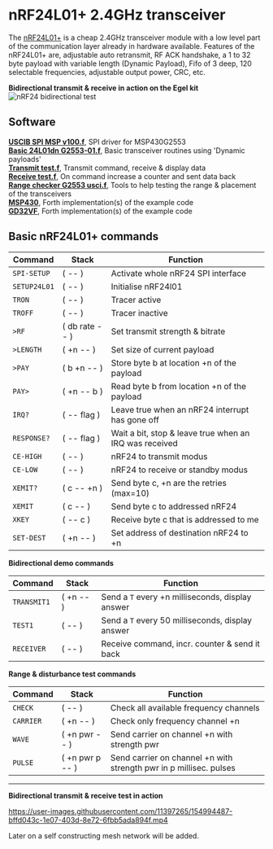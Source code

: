 # nRF24L01+ 2.4GHz transceiver

The [nRF24L01+](https://www.sparkfun.com/datasheets/Components/SMD/nRF24L01Pluss_Preliminary_Product_Specification_v1_0.pdf) is a cheap 2.4GHz transceiver module with a low level
part of the communication layer already in hardware available.
Features of the nRF24L01+ are, adjustable auto retransmit, RF ACK handshake, a 1 to 32 byte payload 
with variable length (Dynamic Payload), Fifo of 3 deep, 120 selectable frequencies, 
adjustable output power, CRC, etc.   

**Bidirectional transmit & receive in action on the Egel kit**
![nRF24 bidirectional test](https://user-images.githubusercontent.com/11397265/154851672-ad18f3f9-d11a-442c-b3bd-ba4cf5b9e943.jpg)


## Software

[**USCIB SPI MSP v100.f**](https://github.com/project-forth-works/project-forth-works/blob/main/Communication-Protocols/SPI/MSP430/noForth/USCIB%20SPI%20MSP%20v100.f), SPI driver for MSP430G2553  
[**Basic 24L01dn G2553-01.f**](basic%2024L01dn%20G2553-01.f), Basic transceiver routines using 'Dynamic payloads'  
[**Transmit test.f**](Transmit%20test.f ), Transmit command, receive & display data  
[**Receive test.f**](Receive%20test.f), On command increase a counter and sent data back  
[**Range checker G2553 usci.f**](Range%20checker%20G2553%20usci.f), Tools to help testing the range & placement of the transceivers  
[**MSP430**](MSP430), Forth implementation(s) of the example code  
[**GD32VF**](GD32VF), Forth implementation(s) of the example code  


## Basic nRF24L01+ commands

|    Command     |      Stack      |           Function          |  
| ---------------| --------------- | --------------------------- |  
| `SPI-SETUP`    | ( -- )          | Activate whole nRF24 SPI interface |  
| `SETUP24L01`   | ( -- )          | Initialise nRF24l01 |  
| `TRON`         | ( -- )          | Tracer active |
| `TROFF`        | ( -- )          | Tracer inactive |
| `>RF`          | ( db rate -- )  | Set transmit strength & bitrate |  
| `>LENGTH`      | ( +n -- )       | Set size of current payload |  
| `>PAY`         | ( b +n -- )     | Store byte b at location +n of the payload |  
| `PAY>`         | ( +n -- b )     | Read byte b from location +n of the payload |  
| `IRQ?`         | ( -- flag )     | Leave true when an nRF24 interrupt has gone off |  
| `RESPONSE?`    | ( -- flag )     | Wait a bit, stop & leave true when an IRQ was received |  
| `CE-HIGH`      | ( -- )          | nRF24 to transmit modus |  
| `CE-LOW`       | ( -- )          | nRF24 to receive or standby modus |  
| `XEMIT?`       | ( c -- +n )     | Send byte c, +n are the retries (max=10) |  
| `XEMIT`        | ( c -- )        | Send byte c to addressed nRF24 |  
| `XKEY`         | ( -- c )        | Receive byte c that is addressed to me |  
| `SET-DEST`     | ( +n -- )       | Set address of destination nRF24 to +n |  


**Bidirectional demo commands**  

|    Command    |      Stack      |           Function          |  
| --------------| --------------- | --------------------------- |  
| `TRANSMIT1`    | ( +n -- )       | Send a `T` every +n milliseconds, display answer |  
| `TEST1`        | ( -- )          | Send a `T` every 50 milliseconds, display answer |  
| `RECEIVER`     | ( -- )          | Receive command, incr. counter & send it back |  


**Range & disturbance test commands**

|    Command     |       Stack      |           Function          |  
| ---------------| ---------------- | --------------------------- |  
| `CHECK`        | ( -- )           | Check all available frequency channels |  
| `CARRIER`      | ( +n -- )        | Check only frequency channel +n |  
| `WAVE`         | ( +n pwr -- )    | Send carrier on channel +n with strength pwr |  
| `PULSE`        | ( +n pwr p -- )  | Send carrier on channel +n with strength pwr in p millisec. pulses |  

   ***
   
**Bidirectional transmit & receive test in action**  

https://user-images.githubusercontent.com/11397265/154994487-bffd043c-1e07-403d-8e72-6fbb5ada894f.mp4  

Later on a self constructing mesh network will be added.
